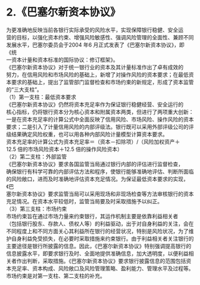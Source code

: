 # 2.《巴塞尔新资本协议》

为更准确地反映当前各银行实际承受的风险水平，实现保障银行稳健、安全运<br />
      营的目标，以强化资本约束、增强风险敏感性、强调风险管理的全面性、兼顾不同<br />
      发展水平，巴塞尔委员会于2004 年6 月正式发表了《巴塞尔新资本协议》，即《统<br />
      一资本计量和资本标准的国际协议：修订框架》。<br />
      《巴塞尔新资本协议》对于统一银行业的资本及其计量标准作出了卓有成效的<br />
      努力，在信用风险和市场风险的基础上，新增了对操作风险的资本要求；在最低资<br />
      本要求的基础上，提出了监管部门监督检查和市场约束的新规定，形成了资本监管<br />
      的“三大支柱”。<br />
      （1）第一支柱：最低资本要求<br />
      《巴塞尔新资本协议》仍然将资本充足率作为保证银行稳健经营、安全运行的<br />
      核心指标，仍将银行资本分为核心资本和附属资本两类，但进行了两项重大创新：<br />
      一是在资本充足率的计算公式中全面反映了信用风险、市场风险、操作风险的资本<br />
      要求；二是引入了计量信用风险的内部评级法。银行既可以采用外部评级公司的评<br />
      级结果确定风险权重，也可以用各种内部风险计量模型计算资本要求。<br />
      资本充足率的计算公式为资本充足率＝（资本－扣除项）/（风险加权资产＋<br />
      12.5 倍的市场风险资本＋12.5 倍的操作风险资本）<br />
      （2）第二支柱：外部监管<br />
      《巴塞尔新资本协议》要求各国监管当局通过银行内部的评估进行监督检查，<br />
      确保银行有科学可靠的内部评估方法和程序，使银行能够准确地评估、判断所面临<br />
      的风险敞口，进而及时准确地评估资本充足情况。为保证最低资本要求的实现，《巴<br />
      塞尔新资本协议》要求监管当局可以采用现场和非现场检查等方法审核银行的资本<br />
      充足情况。在资本水平较低时，监管当局要及时采取措施予以纠正。<br />
      （3）第三支柱：市场约束<br />
      市场约束旨在通过市场力量来约束银行，其运作机制主要是依靠利益相关者<br />
      （包括银行股东、存款人、债权人等）的利益驱动，出于对自身利益的关注，会在<br />
      不同程度上和不同方面关心其利益所在银行的经营状况，特别是风险状况，为了维<br />
      护自身利益免受损失，在必要时采取措施来约束银行。由于利益相关者关注银行的<br />
      主要途径是银行所披露的信息。因此，《巴塞尔新资本协议》特别强调提高银行的<br />
      信息披露水平，即要求银行及时、全面地提供准确信息，加大透明度，以便利益相<br />
      关者作出判断，采取措施。《巴塞尔新资本协议》要求银行披露信息的范围包括资<br />
      本充足率、资本构成、风险敞口及风险管理策略、盈利能力、管理水平及过程等。<br />
      市场约束是对第一支柱、第二支柱的补充。